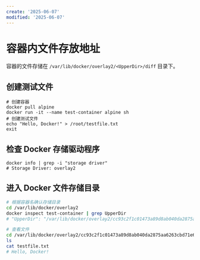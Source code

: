 ```yaml
---
create: '2025-06-07'
modified: '2025-06-07'
---
```


# 容器内文件存放地址

容器的文件存储在 `/var/lib/docker/overlay2/<UpperDir>/diff` 目录下。

## 创建测试文件

```shell
# 创建容器
docker pull alpine
docker run -it --name test-container alpine sh
# 创建测试文件
echo "Hello, Docker!" > /root/testfile.txt
exit
```

## 检查 Docker 存储驱动程序

```shell
docker info | grep -i "storage driver"
# Storage Driver: overlay2
```

## 进入 Docker 文件存储目录

```bash
# 根据容器名确认存储目录
cd /var/lib/docker/overlay2
docker inspect test-container | grep UpperDir
# "UpperDir": "/var/lib/docker/overlay2/cc93c2f1c01473a89d8ab040da2875aa6263cbd71e60692f8f74db9ff61d2d38/diff",

# 查看文件
cd /var/lib/docker/overlay2/cc93c2f1c01473a89d8ab040da2875aa6263cbd71e60692f8f74db9ff61d2d38/diff
ls
cat testfile.txt
# Hello, Docker!
```